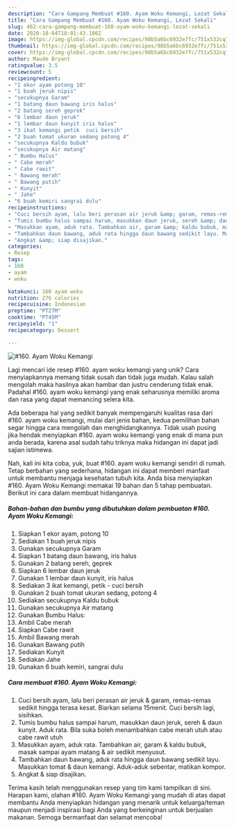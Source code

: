 ```yaml
---
description: "Cara Gampang Membuat #160. Ayam Woku Kemangi, Lezat Sekali"
title: "Cara Gampang Membuat #160. Ayam Woku Kemangi, Lezat Sekali"
slug: 462-cara-gampang-membuat-160-ayam-woku-kemangi-lezat-sekali
date: 2020-10-04T18:01:43.186Z
image: https://img-global.cpcdn.com/recipes/98b5a6bc6932e7fc/751x532cq70/160-ayam-woku-kemangi-foto-resep-utama.jpg
thumbnail: https://img-global.cpcdn.com/recipes/98b5a6bc6932e7fc/751x532cq70/160-ayam-woku-kemangi-foto-resep-utama.jpg
cover: https://img-global.cpcdn.com/recipes/98b5a6bc6932e7fc/751x532cq70/160-ayam-woku-kemangi-foto-resep-utama.jpg
author: Maude Bryant
ratingvalue: 3.5
reviewcount: 5
recipeingredient:
- "1 ekor ayam potong 10"
- "1 buah jeruk nipis"
- "secukupnya Garam"
- "1 batang daun bawang iris halus"
- "2 batang sereh geprek"
- "6 lembar daun jeruk"
- "1 lembar daun kunyit iris halus"
- "3 ikat kemangi petik  cuci bersih"
- "2 buah tomat ukuran sedang potong 4"
- "secukupnya Kaldu bubuk"
- "secukupnya Air matang"
- " Bumbu Halus"
- " Cabe merah"
- " Cabe rawit"
- " Bawang merah"
- " Bawang putih"
- " Kunyit"
- " Jahe"
- "6 buah kemiri sangrai dulu"
recipeinstructions:
- "Cuci bersih ayam, lalu beri perasan air jeruk &amp; garam, remas-remas sedikit hingga terasa kesat. Biarkan selama 15menit. Cuci bersih lagi, sisihkan."
- "Tumis bumbu halus sampai harum, masukkan daun jeruk, sereh &amp; daun kunyit. Aduk rata. Bila suka boleh menambahkan cabe merah utuh atau cabe rawit utuh"
- "Masukkan ayam, aduk rata. Tambahkan air, garam &amp; kaldu bubuk, masak sampai ayam matang &amp; air sedikit menyusut."
- "Tambahkan daun bawang, aduk rata hingga daun bawang sedikit layu. Masukkan tomat &amp; daun kemangi. Aduk-aduk sebentar, matikan kompor."
- "Angkat &amp; siap disajikan."
categories:
- Resep
tags:
- 160
- ayam
- woku

katakunci: 160 ayam woku 
nutrition: 276 calories
recipecuisine: Indonesian
preptime: "PT27M"
cooktime: "PT45M"
recipeyield: "1"
recipecategory: Dessert

---
```



![#160. Ayam Woku Kemangi](https://img-global.cpcdn.com/recipes/98b5a6bc6932e7fc/751x532cq70/160-ayam-woku-kemangi-foto-resep-utama.jpg)

Lagi mencari ide resep #160. ayam woku kemangi yang unik? Cara menyiapkannya memang tidak susah dan tidak juga mudah. Kalau salah mengolah maka hasilnya akan hambar dan justru cenderung tidak enak. Padahal #160. ayam woku kemangi yang enak seharusnya memiliki aroma dan rasa yang dapat memancing selera kita.



Ada beberapa hal yang sedikit banyak mempengaruhi kualitas rasa dari #160. ayam woku kemangi, mulai dari jenis bahan, kedua pemilihan bahan segar hingga cara mengolah dan menghidangkannya. Tidak usah pusing jika hendak menyiapkan #160. ayam woku kemangi yang enak di mana pun anda berada, karena asal sudah tahu triknya maka hidangan ini dapat jadi sajian istimewa.


Nah, kali ini kita coba, yuk, buat #160. ayam woku kemangi sendiri di rumah. Tetap berbahan yang sederhana, hidangan ini dapat memberi manfaat untuk membantu menjaga kesehatan tubuh kita. Anda bisa menyiapkan #160. Ayam Woku Kemangi memakai 19 bahan dan 5 tahap pembuatan. Berikut ini cara dalam membuat hidangannya.

<!--inarticleads1-->

##### Bahan-bahan dan bumbu yang dibutuhkan dalam pembuatan #160. Ayam Woku Kemangi:

1. Siapkan 1 ekor ayam, potong 10
1. Sediakan 1 buah jeruk nipis
1. Gunakan secukupnya Garam
1. Siapkan 1 batang daun bawang, iris halus
1. Gunakan 2 batang sereh, geprek
1. Siapkan 6 lembar daun jeruk
1. Gunakan 1 lembar daun kunyit, iris halus
1. Sediakan 3 ikat kemangi, petik - cuci bersih
1. Gunakan 2 buah tomat ukuran sedang, potong 4
1. Sediakan secukupnya Kaldu bubuk
1. Gunakan secukupnya Air matang
1. Gunakan  Bumbu Halus:
1. Ambil  Cabe merah
1. Siapkan  Cabe rawit
1. Ambil  Bawang merah
1. Gunakan  Bawang putih
1. Sediakan  Kunyit
1. Sediakan  Jahe
1. Gunakan 6 buah kemiri, sangrai dulu




<!--inarticleads2-->

##### Cara membuat #160. Ayam Woku Kemangi:

1. Cuci bersih ayam, lalu beri perasan air jeruk &amp; garam, remas-remas sedikit hingga terasa kesat. Biarkan selama 15menit. Cuci bersih lagi, sisihkan.
1. Tumis bumbu halus sampai harum, masukkan daun jeruk, sereh &amp; daun kunyit. Aduk rata. Bila suka boleh menambahkan cabe merah utuh atau cabe rawit utuh
1. Masukkan ayam, aduk rata. Tambahkan air, garam &amp; kaldu bubuk, masak sampai ayam matang &amp; air sedikit menyusut.
1. Tambahkan daun bawang, aduk rata hingga daun bawang sedikit layu. Masukkan tomat &amp; daun kemangi. Aduk-aduk sebentar, matikan kompor.
1. Angkat &amp; siap disajikan.




Terima kasih telah menggunakan resep yang tim kami tampilkan di sini. Harapan kami, olahan #160. Ayam Woku Kemangi yang mudah di atas dapat membantu Anda menyiapkan hidangan yang menarik untuk keluarga/teman maupun menjadi inspirasi bagi Anda yang berkeinginan untuk berjualan makanan. Semoga bermanfaat dan selamat mencoba!
